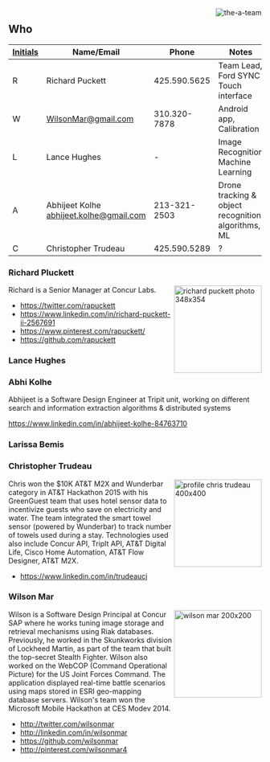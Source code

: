 <img align="right" alt="the-a-team" src="https://cloud.githubusercontent.com/assets/300046/12873773/6dfb4f6c-cd7b-11e5-9da6-1f5bf42b0987.jpg">

## Who

| <a href="https://github.com/wilsonmar/drones/blob/master/event-checklist.md">Initials</a> | Name/Email | Phone | Notes |
| -------- | ---------- | ----- | ----- |
| R | Richard Puckett | 425.590.5625 | Team Lead, Ford SYNC Touch interface |
| W | <a href="email:WilsonMar@gmail.com">WilsonMar@gmail.com</a> | 310.320-7878 | Android app, Calibration |
| L | Lance Hughes | - | Image Recognition Machine Learning |
| A | Abhijeet Kolhe <a href="email:WilsonMar@gmail.com">abhijeet.kolhe@gmail.com</a> | 213-321-2503 | Drone tracking & object recognition algorithms, ML |
| C | Christopher Trudeau | 425.590.5289 | ? |

### Richard Pluckett
<img align="right" width="174" alt="richard puckett photo 348x354" src="https://cloud.githubusercontent.com/assets/300046/12874711/f3e73606-cd8d-11e5-8d7b-55a5f80c5f97.png">
Richard is a Senior Manager at Concur Labs.

   * https://twitter.com/rapuckett
   * https://www.linkedin.com/in/richard-puckett-ii-2567691
   * https://www.pinterest.com/rapuckett/
   * https://github.com/rapuckett

### Lance Hughes

### Abhi Kolhe
Abhijeet is a Software Design Engineer at Tripit unit, working on different search and information extraction algorithms & distributed systems

https://www.linkedin.com/in/abhijeet-kolhe-84763710

### Larissa Bemis

### Christopher Trudeau
<img align="right" alt="profile chris trudeau 400x400" width="174" src="https://cloud.githubusercontent.com/assets/300046/12895671/6edb231c-ce52-11e5-8b68-716fa407bbb0.jpg">
Chris won the $10K AT&T M2X and Wunderbar category in AT&T Hackathon 2015 with his GreenGuest team that uses hotel sensor data to incentivize guests who save on electricity and water. The team integrated the smart towel sensor (powered by Wunderbar) to track number of towels used during a stay. Technologies used also include Concur API, TripIt API, AT&T Digital Life, Cisco Home Automation, AT&T Flow Designer, AT&T M2X.

   * https://www.linkedin.com/in/trudeaucj

### Wilson Mar
<img align="right" alt="wilson mar 200x200" width="174"  src="https://cloud.githubusercontent.com/assets/300046/12874704/c5a2fbfe-cd8d-11e5-9b7b-1836d6c212d0.jpg">
Wilson is a Software Design Principal at Concur SAP where he works tuning image storage and retrieval mechanisms using Riak databases. 
Previously, he worked in the Skunkworks division of Lockheed Martin, 
as part of the team that built the top-secret Stealth Fighter.
Wilson also worked on the WebCOP (Command Operational Picture) for the US Joint Forces Command.
The application displayed real-time battle scenarios using maps stored in ESRI geo-mapping database servers. Wilson's team won the Microsoft Mobile Hackathon at CES Modev 2014.

   * http://twitter.com/wilsonmar
   * http://linkedin.com/in/wilsonmar
   * https://github.com/wilsonmar
   * http://pinterest.com/wilsonmar4
